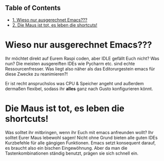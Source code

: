 <div id="table-of-contents">
<h2>Table of Contents</h2>
<div id="text-table-of-contents">
<ul>
<li><a href="#sec-1">1. Wieso nur ausgerechnet Emacs???</a></li>
<li><a href="#sec-2">2. Die Maus ist tot, es leben die shortcuts!</a></li>
</ul>
</div>
</div>

# Wieso nur ausgerechnet Emacs???<a id="sec-1" name="sec-1"></a>

Ihr möchtet direkt auf Eurem Raspi coden, aber IDLE gefällt Euch
nicht? Was nun? Die meisten ausgereiften IDEs wie Pycharm etc. sind
echte Ressourcenfresser. Was liegt also näher als das Editorurgestein
emacs für diese Zwecke zu reanimieren?! 

Er ist recht anspruchslos was CPU & Speicher angeht und außerdem
dermaßen flexibel, sodass ihr **alles** ganz nach Gusto konfigurieren
könnt. 

# Die Maus ist tot, es leben die shortcuts!<a id="sec-2" name="sec-2"></a>

Was solltet ihr mitbringen, wenn ihr Euch mit emacs anfreunden wollt?
Ihr solltet Eurer Maus lebewohl sagen! Nicht ohne Grund bieten <span class="underline">alle</span>
guten IDEs Kurzbefehle für alle gängigen Funktionen. Emacs setzt
konsequent darauf, es braucht also ein bischen Eingewöhnung. Aber da
man die Tastenkombinationen ständig benutzt, prägen sie sich schnell ein.
